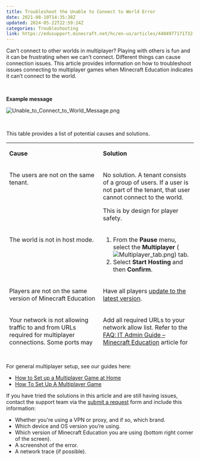 ```yaml
---
title: Troubleshoot the Unable to Connect to World Error
date: 2021-08-10T14:35:38Z
updated: 2024-05-22T22:59:24Z
categories: Troubleshooting
link: https://edusupport.minecraft.net/hc/en-us/articles/4404977171732-Troubleshoot-the-Unable-to-Connect-to-World-Error
---
```


Can’t connect to other worlds in multiplayer? Playing with others is fun and it can be frustrating when we can’t connect. Different things can cause connection issues. This article provides information on how to troubleshoot issues connecting to multiplayer games when Minecraft Education indicates it can’t connect to the world.

 

**Example message**

![Unable_to_Connect_to_World_Message.png](https://edusupport.minecraft.net/hc/article_attachments/4404977166612)

 

This table provides a list of potential causes and solutions.   

<table style="height: 546px;" data-border="1px" data-cellpadding="5px">
<colgroup>
<col style="width: 50%" />
<col style="width: 50%" />
</colgroup>
<tbody>
<tr style="height: 22px;">
<td style="vertical-align: top; height: 22px; width: 312px"><p><strong>Cause</strong></p></td>
<td style="vertical-align: top; height: 22px; width: 312px"><p><strong>Solution</strong></p></td>
</tr>
<tr style="height: 96px;">
<td style="vertical-align: top; height: 96px; width: 312px"><p>The users are not on the same tenant.</p></td>
<td style="vertical-align: top; height: 96px; width: 312px"><p>No solution. A tenant consists of a group of users. If a user is not part of the tenant, that user cannot connect to the world.</p>
<p>This is by design for player safety.</p></td>
</tr>
<tr style="height: 99px;">
<td style="vertical-align: top; height: 99px; width: 312px"><p>The world is not in host mode.</p></td>
<td style="vertical-align: top; height: 99px; width: 312px"><ol>
<li>From the <strong>Pause</strong> menu, select the <strong>Multiplayer</strong> (<img src="https://edusupport.minecraft.net/hc/article_attachments/4404970486036" alt="Multiplayer_tab.png" />) tab.</li>
<li>Select <strong>Start Hosting</strong> and then <strong>Confirm</strong>.</li>
</ol></td>
</tr>
<tr style="height: 44px;">
<td style="vertical-align: top; height: 44px; width: 312px"><p>Players are not on the same version of Minecraft Education</p></td>
<td style="vertical-align: top; height: 44px; width: 312px"><p>Have all players <a href="https://aka.ms/MEEUpdateFAQ">update to the latest version</a>.</p></td>
</tr>
<tr style="height: 89px;">
<td style="vertical-align: top; height: 89px; width: 312px"><p>Your network is not allowing traffic to and from URLs required for multiplayer connections. Some ports may need to be opened as well.</p></td>
<td style="vertical-align: top; height: 89px; width: 312px"><p>Add all required URLs to your network allow list. Refer to the <a href="https://educommunity.minecraft.net/hc/en-us/articles/360047118992">FAQ: IT Admin Guide – Minecraft Education</a> article for a list of all the required URLs and ports.</p></td>
</tr>
</tbody>
</table>

 

For general multiplayer setup, see our guides here:

- [How to Set up a Multiplayer Game at Home](https://aka.ms/MEEMultiplayerAtHome)
- [How To Set Up A Multiplayer Game](https://aka.ms/MEEMultiplayer)

If you have tried the solutions in this article and are still having issues, contact the support team via the [submit a request](https://aka.ms/MEE_New_Request) form and include this information:

- Whether you're using a VPN or proxy, and if so, which brand.
- Which device and OS version you’re using.
- Which version of Minecraft Education you are using (bottom right corner of the screen).
- A screenshot of the error.
- A network trace (if possible).
